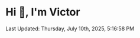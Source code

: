 <h1>Hi 👋, I'm Victor </h1>

<!--RECENT_ACTIVITY:start-->
<!--RECENT_ACTIVITY:end-->

<!--RECENT_ACTIVITY:last_update-->
Last Updated: Thursday, July 10th, 2025, 5:16:58 PM
<!--RECENT_ACTIVITY:last_update_end-->
